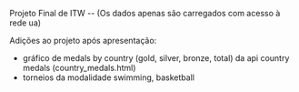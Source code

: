 Projeto Final de ITW -- (Os dados apenas são carregados com acesso à rede ua) 

Adições ao projeto após apresentação:
 - gráfico de medals by country (gold, silver, bronze, total) da api country medals (country_medals.html)
 - torneios da modalidade swimming, basketball
